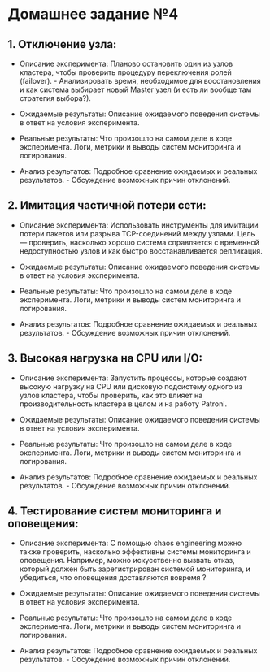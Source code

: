 # Домашнее задание №4

## 1. Отключение узла: 
- Описание эксперимента: Планово остановить один из узлов кластера, чтобы проверить процедуру переключения ролей (failover). - Анализировать время, необходимое для восстановления и как система выбирает новый Master узел (и есть ли вообще там стратегия выбора?).

- Ожидаемые результаты: Описание ожидаемого поведения системы в ответ
на условия эксперимента.

- Реальные результаты: Что произошло на самом деле в ходе эксперимента.
Логи, метрики и выводы систем мониторинга и логирования.

- Анализ результатов: Подробное сравнение ожидаемых и реальных
результатов. - Обсуждение возможных причин отклонений.



## 2. Имитация частичной потери сети: 
- Описание эксперимента: Использовать инструменты для имитации потери пакетов или разрыва TCP-соединений между узлами. Цель — проверить, насколько хорошо система справляется с временной недоступностью узлов и как быстро восстанавливается репликация.

- Ожидаемые результаты: Описание ожидаемого поведения системы в ответ
на условия эксперимента.

- Реальные результаты: Что произошло на самом деле в ходе эксперимента.
Логи, метрики и выводы систем мониторинга и логирования.

- Анализ результатов: Подробное сравнение ожидаемых и реальных
результатов. - Обсуждение возможных причин отклонений.


## 3. Высокая нагрузка на CPU или I/O: 
- Описание эксперимента: Запустить процессы, которые создают высокую нагрузку на CPU или дисковую подсистему одного из узлов кластера, чтобы проверить, как это влияет на производительность кластера в целом и на работу Patroni.

- Ожидаемые результаты: Описание ожидаемого поведения системы в ответ
на условия эксперимента.

- Реальные результаты: Что произошло на самом деле в ходе эксперимента.
Логи, метрики и выводы систем мониторинга и логирования.

- Анализ результатов: Подробное сравнение ожидаемых и реальных
результатов. - Обсуждение возможных причин отклонений.


## 4. Тестирование систем мониторинга и оповещения: 
- Описание эксперимента: С помощью chaos engineering можно также проверить, насколько эффективны системы мониторинга и оповещения. Например, можно
искусственно вызвать отказ, который должен быть зарегистрирован системой мониторинга, и убедиться, что оповещения доставляются вовремя ?

- Ожидаемые результаты: Описание ожидаемого поведения системы в ответ
на условия эксперимента.

- Реальные результаты: Что произошло на самом деле в ходе эксперимента.
Логи, метрики и выводы систем мониторинга и логирования.

- Анализ результатов: Подробное сравнение ожидаемых и реальных результатов. - Обсуждение возможных причин отклонений.
